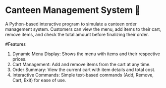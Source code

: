 # Canteen Management System 🍴
A Python-based interactive program to simulate a canteen order management system. Customers can view the menu, add items to their cart, remove items, and check the total amount before finalizing their order.

#Features
1. Dynamic Menu Display: Shows the menu with items and their respective prices.
2. Cart Management: Add and remove items from the cart at any time.
3. Order Summary: View the current cart with item details and total cost.
4. Interactive Commands: Simple text-based commands (Add, Remove, Cart, Exit) for ease of use.
